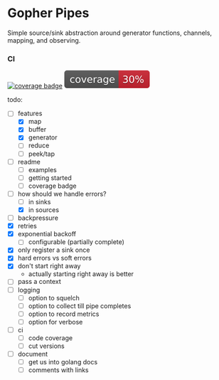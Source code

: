 # Gopher Pipes

Simple source/sink abstraction around generator functions, channels, mapping, and observing.

### CI
[![coverage badge](https://github.com/AndreasChristianson/gopher-pipes/actions/workflows/coverage-badge.yaml/badge.svg)](https://github.com/AndreasChristianson/gopher-pipes/actions/workflows/coverage-badge.yaml)
![coverage](https://raw.githubusercontent.com/AndreasChristianson/gopher-pipes/badges/.badges/main/coverage.svg)

todo:

- [ ] features
  - [x] map
  - [x] buffer
  - [x] generator
  - [ ] reduce
  - [ ] peek/tap
- [ ] readme
  - [ ] examples
  - [ ] getting started
  - [ ] coverage badge
- [ ] how should we handle errors?
  - [ ] in sinks
  - [x] in sources
- [ ] backpressure
- [x] retries
- [x] exponential backoff
  - [ ] configurable (partially complete)
- [x] only register a sink once
- [x] hard errors vs soft errors
- [x] don't start right away
  - actually starting right away is better
- [ ] pass a context
- [ ] logging
  - [ ] option to squelch
  - [ ] option to collect till pipe completes
  - [ ] option to record metrics
  - [ ] option for verbose
- [ ] ci
  - [ ] code coverage
  - [ ] cut versions
- [ ] document
  - [ ] get us into golang docs
  - [ ] comments with links
